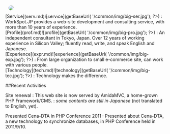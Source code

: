 <div class="span8" style="position: relative; margin: 10px; ">
<div class="span8" style="position: absolute; top 60px; margin: 10px; padding: 10px; color: white; ">
    connecting people and technology.</div>
<img src="<?php echo $_ctrl->getBaseUrl( '/common/img/DSC_1265.jpg'); ?>" style="border-radius:8px; ">
</div>

<div class="dtBox span4" markdown="1">
[Service](serv.md)![service](<?php echo $_ctrl->getBaseUrl( '/common/img/big-ser.jpg'); ?>)
: WorkSpot.JP provides a web-site development and consulting service, with more than 10 years of experience.
</div>

<div class="dtBox span4" markdown="1">
[Profile](prof.md)![profile](<?php echo $_ctrl->getBaseUrl( '/common/img/big-pro.jpg'); ?>)
: An independent consultant in Tokyo, Japan. Over 12 years of working experience in Silicon Valley; fluently read, write, and speak English and Japanese.
</div>

<div class="dtBox span4" markdown="1">
[Experience](expr.md)![experience](<?php echo $_ctrl->getBaseUrl( '/common/img/big-exp.jpg'); ?>)
: From large organization to small e-commerce site, can work with various people.
</div>

<div class="dtBox span4" markdown="1">
[Technology](tech.md)![technology](<?php echo $_ctrl->getBaseUrl( '/common/img/big-tec.jpg'); ?>)
: Technology makes the difference.
</div>

##Recent Activities

Site renewal
: This web site is now served by AmidaMVC, a home-grown PHP Framework/CMS.
: _some contents are still in Japanese_ (not translated to English, yet).

Presented Cena-DTA in PHP Conference 2011
: Presented about Cena-DTA, a new technology to synchronize databases, in PHP Conference held in 2011/9/10.
